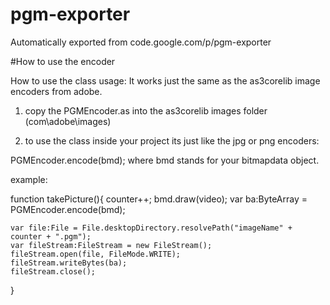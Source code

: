 # pgm-exporter
Automatically exported from code.google.com/p/pgm-exporter

#How to use the encoder

How to use the class
usage:
It works just the same as the as3corelib image encoders from adobe.

1) copy the PGMEncoder.as into the as3corelib images folder (com\adobe\images)

2) to use the class inside your project its just like the jpg or png encoders:

PGMEncoder.encode(bmd);
where bmd stands for your bitmapdata object.

example:

function takePicture(){
    counter++;
    bmd.draw(video);
    var ba:ByteArray = PGMEncoder.encode(bmd);

    var file:File = File.desktopDirectory.resolvePath("imageName" + counter + ".pgm");
    var fileStream:FileStream = new FileStream();
    fileStream.open(file, FileMode.WRITE);
    fileStream.writeBytes(ba);
    fileStream.close();
}
